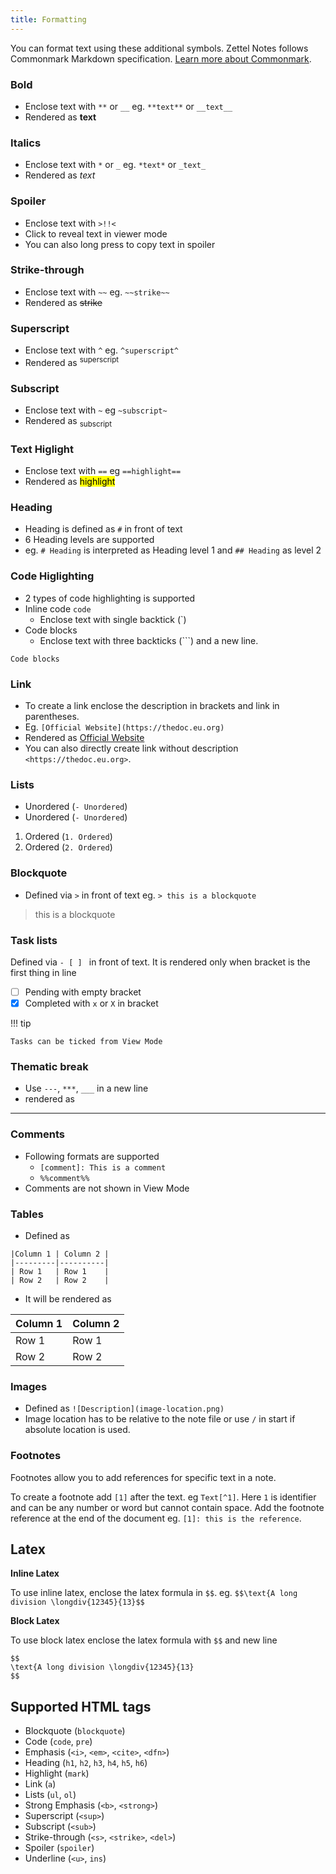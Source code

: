 ```yaml
---
title: Formatting
---
```


You can format text using these additional symbols. Zettel Notes follows Commonmark Markdown specification. [Learn more about Commonmark](https://spec.commonmark.org/0.30/).

### Bold

- Enclose text with `**` or `__` eg. `**text**` or `__text__`
- Rendered as **text**

### Italics

- Enclose text with `*` or `_` eg. `*text*` or `_text_`
- Rendered as *text*

### Spoiler 

- Enclose text with `>!!<`
- Click to reveal text in viewer mode
- You can also long press to copy text in spoiler

### Strike-through 

- Enclose text with `~~` eg. `~~strike~~`
- Rendered as ~~strike~~

### Superscript 

- Enclose text with `^` eg. `^superscript^` 
- Rendered as <sup>superscript</sup>

### Subscript 

- Enclose text with `~` eg `~subscript~`
- Rendered as <sub>subscript</sub>

### Text Higlight

- Enclose text with `==` eg `==highlight==`
- Rendered as <mark>highlight</mark>

### Heading

- Heading is defined as `#` in front of text
- 6 Heading levels are supported
- eg. `# Heading` is interpreted as Heading level 1 and `## Heading` as level 2

### Code Higlighting

- 2 types of code highlighting is supported
- Inline code `code`
  - Enclose text with single backtick (`)
- Code blocks
  - Enclose text with three backticks (```) and a new line.

```
Code blocks
```

### Link

- To create a link enclose the description in brackets and link in parentheses.
- Eg. `[Official Website](https://thedoc.eu.org)`
- Rendered as [Official Website](https://thedoc.eu.org)
- You can also directly create link without description `<https://thedoc.eu.org>`.

### Lists

- Unordered (`- Unordered`)
- Unordered (`- Unordered`)
  
1. Ordered (`1. Ordered`)
2. Ordered (`2. Ordered`)

### Blockquote 

- Defined via `>` in front of text eg. `> this is a blockquote 
`

> this is a blockquote 

### Task lists

Defined via `- [ ] ` in front of text. It is rendered only when bracket is the first thing in line

- [ ] Pending with empty bracket
- [x] Completed with `x` or `X` in bracket

!!! tip

    Tasks can be ticked from View Mode


### Thematic break 

- Use `---`, `***`, `___` in a new line
- rendered as

---

### Comments

- Following formats are supported
  - `[comment]: This is a comment`
  - `%%comment%%`
- Comments are not shown in View Mode

### Tables

- Defined as

```
|Column 1 | Column 2 |
|---------|----------|
| Row 1   | Row 1    |
| Row 2   | Row 2    |
```

- It will be rendered as 

|Column 1 | Column 2 |
|---------|----------|
| Row 1   | Row 1    |
| Row 2   | Row 2    |


### Images

- Defined as `![Description](image-location.png)`
- Image location has to be relative to the note file or use `/` in start if absolute location is used.
 
### Footnotes

Footnotes allow you to add references for specific text in a note. 

To create a footnote add `[1]` after the text. eg `Text[^1]`. Here `1` is identifier and can be any number or word but cannot contain space. Add the footnote reference at the end of the document eg. `[1]: this is the reference`.

## Latex

**Inline Latex**

To use inline latex, enclose the latex formula in `$$`. eg. `$$\text{A long division \longdiv{12345}{13}$$`

**Block Latex**

To use block latex enclose the latex formula with `$$` and new line

```
$$
\text{A long division \longdiv{12345}{13}
$$
```

## Supported HTML tags

* Blockquote (`blockquote`)
* Code (`code`, `pre`)
* Emphasis (`<i>`, `<em>`, `<cite>`, `<dfn>`)
* Heading (`h1`, `h2`, `h3`, `h4`, `h5`, `h6`)
* Highlight (`mark`)
* Link (`a`)
* Lists (`ul`, `ol`)
* Strong Emphasis (`<b>`, `<strong>`)
* Superscript (`<sup>`)
* Subscript (`<sub>`)
* Strike-through (`<s>`, `<strike>`, `<del>`)
* Spoiler (`spoiler`)
* Underline (`<u>`, `ins`)
